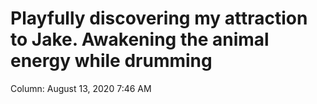 # Playfully discovering my attraction to Jake. Awakening the animal energy while drumming

Column: August 13, 2020 7:46 AM
